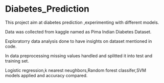 # Diabetes_Prediction
This project aim at diabetes prediction ,experimenting with different models.

Data was collected from kaggle named as Pima Indian Diabetes Dataset.

Exploratorry data analysis done to have insights on dataset mentioned in code.

In data preprocessing missing values handled and splitted it into test and training set.

Logistic regression,k nearest neughbors,Random forest classifer,SVM models applied and accuracy compared.

